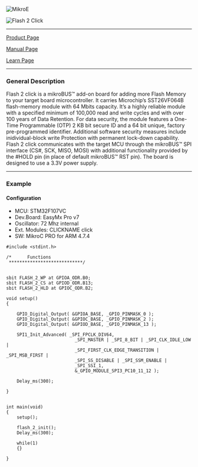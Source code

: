 ![MikroE](http://www.mikroe.com/img/designs/beta/logo_small.png)

![Flash 2 Click](http://cdn.mikroe.com/img/banners/news/2016/05/flash-2-click-banner-news.png)

---
[Product Page](http://www.mikroe.com/click/flash-2/)

[Manual Page](http://docs.mikroe.com/Flash_2_click)

[Learn Page](http://learn.mikroe.com/this-nand-nor-that-nand/)

---

### General Description

Flash 2 click is a mikroBUS™ add-on board for adding more Flash Memory to your target board microcontroller. It carries Microchip’s SST26VF064B flash-memory module with 64 Mbits capacity. It’s a highly reliable module with a specified minimum of 100,000 read and write cycles and with over 100 years of Data Retention. For data security, the module features a One-Time Programmable (OTP) 2 KB bit secure ID and a 64 bit unique, factory pre-programmed identifier. Additional software security measures include inidividual-block write Protection with permanent lock-down capability. Flash 2 click communicates with the target MCU through the mikroBUS™ SPI interface (CS#, SCK, MISO, MOSI) with additional functionality provided by the #HOLD pin (in place of default mikroBUS™ RST pin). The board is designed to use a 3.3V power supply.

---

### Example

#### Configuration
* MCU:             STM32F107VC
* Dev.Board:       EasyMx Pro v7
* Oscillator:      72 Mhz internal
* Ext. Modules:    CLICKNAME click
* SW:              MikroC PRO for ARM 4.7.4

```
#include <stdint.h>

/*      Functions
 ****************************/


sbit FLASH_2_WP at GPIOA_ODR.B0;
sbit FLASH_2_CS at GPIOD_ODR.B13;
sbit FLASH_2_HLD at GPIOC_ODR.B2;

void setup()
{

    GPIO_Digital_Output( &GPIOA_BASE, _GPIO_PINMASK_0 );
    GPIO_Digital_Output( &GPIOC_BASE, _GPIO_PINMASK_2 );
    GPIO_Digital_Output( &GPIOD_BASE, _GPIO_PINMASK_13 );

    SPI1_Init_Advanced( _SPI_FPCLK_DIV64,
                          _SPI_MASTER | _SPI_8_BIT | _SPI_CLK_IDLE_LOW |
                          _SPI_FIRST_CLK_EDGE_TRANSITION | _SPI_MSB_FIRST |
                          _SPI_SS_DISABLE | _SPI_SSM_ENABLE |
                          _SPI_SSI_1,
                          &_GPIO_MODULE_SPI3_PC10_11_12 );

    Delay_ms(300);

}


int main(void)
{
    setup();

    flash_2_init();
    Delay_ms(300);
    
    while(1)
    {}

}
```